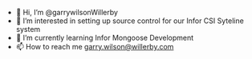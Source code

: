 - 👋 Hi, I’m @garrywilsonWillerby
- 👀 I’m interested in setting up source control for our Infor CSI Syteline system
- 🌱 I’m currently learning Infor Mongoose Development
- 📫 How to reach me garry.wilson@willerby.com

<!---
garrywilsonWillerby/garrywilsonWillerby is a ✨ special ✨ repository because its `README.md` (this file) appears on your GitHub profile.
You can click the Preview link to take a look at your changes.
--->
